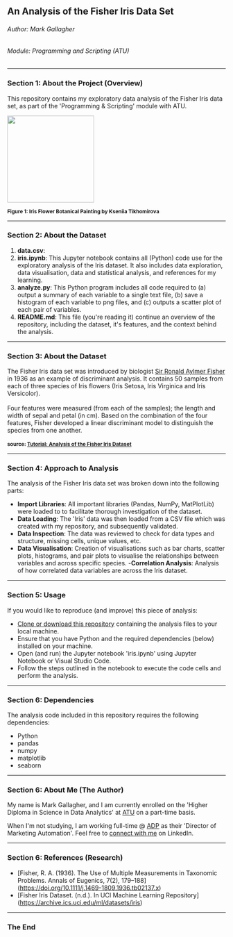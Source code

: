## An Analysis of the Fisher Iris Data Set

###### Author: Mark Gallagher
###### Module: Programming and Scripting (ATU)

***

### Section 1: About the Project (Overview)

This repository contains my exploratory data analysis of the Fisher Iris data set, as part of the 'Programming & Scripting' module with ATU.

<img src="https://encrypted-tbn0.gstatic.com/images?q=tbn:ANd9GcSBmlP5kPVYSNI04lQYiYbFI_Kxd1BXuwcQbIl4O4BgvQ&s" width=200>

<sub><b>Figure 1: Iris Flower Botanical Painting by Kseniia Tikhomirova</b></sub> 

***

### Section 2: About the Dataset

1. <b>data.csv</b>:
2. <b>iris.ipynb</b>: This Jupyter notebook contains all (Python) code use for the exploratory analysis of the Iris dataset. It also includes data exploration, data visualisation, data and statistical analysis, and references for my learning.
3. <b>analyze.py</b>: This Python program includes all code required to (a) output a summary of each variable to a single text file, (b) save a histogram of each variable to png files, and (c) outputs a scatter plot of each pair of variables.
4. <b>README.md</b>: This file (you're reading it) continue an overview of the repository, including the dataset, it's features, and the context behind the analysis.

***

### Section 3: About the Dataset

The Fisher Iris data set was introduced by biologist [Sir Ronald Aylmer Fisher](https://www.britannica.com/biography/Ronald-Aylmer-Fisher) in 1936 as an example of discriminant analysis. It contains 50 samples from each of three species of Iris flowers (Iris Setosa, Iris Virginica and Iris Versicolor).
<br><br>
Four features were measured (from each of the samples); the length and width of sepal and petal (in cm). Based on the combination of the four features, Fisher developed a linear discriminant model to distinguish the species from one another.
<br><br>
<sub><b>source: [Tutorial: Analysis of the Fisher Iris Dataset](https://www.idiap.ch/software/beat/docs/bob/docs/v7.0.0/example.html)</b></sub>

***

### Section 4: Approach to Analysis

The analysis of the Fisher Iris data set was broken down into the following parts:

- <b>Import Libraries</b>: All important libraries (Pandas, NumPy, MatPlotLib) were loaded to to facilitate thorough investigation of the dataset.
- <b>Data Loading</b>: The 'Iris' data was then loaded from a CSV file which was created with my repository, and subsequently validated.
- <b>Data Inspection</b>: The data was reviewed to check for data types and structure, missing cells, unique values, etc. 
- <b>Data Visualisation</b>: Creation of visualisations such as bar charts, scatter plots, histograms, and pair plots to visualise the relationships between variables and across specific species.
-<b>Correlation Analysis</b>: Analysis of how correlated data variables are across the Iris dataset.

***

### Section 5: Usage

If you would like to reproduce (and improve) this piece of analysis:

- [Clone  or download this repository](https://github.com/galto4/pands-project.git) containing the analysis files to your local machine.
- Ensure that you have Python and the required dependencies (below) installed on your machine.
- Open (and run) the Jupyter notebook 'iris.ipynb' using Jupyter Notebook or Visual Studio Code.
- Follow the steps outlined in the notebook to execute the code cells and perform the analysis.

***

### Section 6: Dependencies

The analysis code included in this repository requires the following dependencies:

- Python
- pandas
- numpy
- matplotlib
- seaborn

***

### Section 6: About Me (The Author)

My name is Mark Gallagher, and I am currently enrolled on the 'Higher Diploma in Science in Data Analytics' at [ATU](https://www.atu.ie/) on a part-time basis.

When I'm not studying, I am working full-time @ [ADP](https://www.adp.com/) as their 'Director of Marketing Automation'. Feel free to [connect with me](https://www.linkedin.com/in/markgallagher2/) on LinkedIn.

***

### Section 6: References (Research)

- [Fisher, R. A. (1936). The Use of Multiple Measurements in Taxonomic Problems. Annals of Eugenics, 7(2), 179–188] (https://doi.org/10.1111/j.1469-1809.1936.tb02137.x)
- [Fisher Iris Dataset. (n.d.). In UCI Machine Learning Repository] (https://archive.ics.uci.edu/ml/datasets/iris)

***

### The End